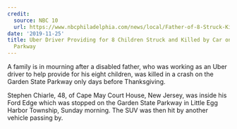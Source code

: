 ```yaml
---
credit:
  source: NBC 10
  url: https://www.nbcphiladelphia.com/news/local/Father-of-8-Struck-Killed-Garden-State-Parkway-New-Jersey-Little-Egg-Harbor-Township-565444392.html
date: '2019-11-25'
title: Uber Driver Providing for 8 Children Struck and Killed by Car on Garden State
  Parkway
---
```



A family is in mourning after a disabled father, who was working as an Uber driver to help provide for his eight children, was killed in a crash on the Garden State Parkway only days before Thanksgiving.

Stephen Chiarle, 48, of Cape May Court House, New Jersey, was inside his Ford Edge which was stopped on the Garden State Parkway in Little Egg Harbor Township, Sunday morning. The SUV was then hit by another vehicle passing by.